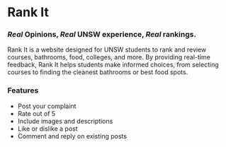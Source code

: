 # Rank It
### *Real* Opinions, *Real* UNSW experience, *Real* rankings.

Rank It is a website designed for UNSW students to rank and review courses, bathrooms, food, colleges, and more. By providing real-time feedback, Rank It helps students make informed choices, from selecting courses to finding the cleanest bathrooms or best food spots.

### Features
- Post your complaint
- Rate out of 5
- Include images and descriptions
- Like or dislike a post 
- Comment and reply on existing posts
